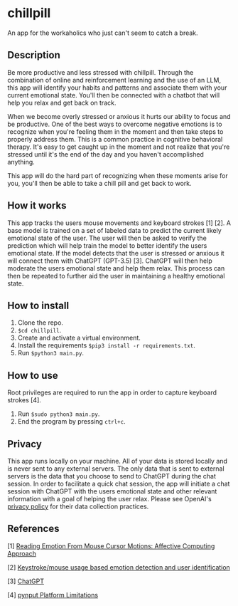# chillpill
An app for the workaholics who just can't seem to catch a break.

## Description
Be more productive and less stressed with chillpill. Through the combination of online and reinforcement learning and the use of an LLM, this app will identify your habits and patterns and associate them with your current emotional state. You'll then be connected with a chatbot that will help you relax and get back on track.

When we become overly stressed or anxious it hurts our ability to focus and be productive. One of the best ways to overcome negative emotions is to recognize when you're feeling them in the moment and then take steps to properly address them. This is a common practice in cognitive behavioral therapy. It's easy to get caught up in the moment and not realize that you're stressed until it's the end of the day and you haven't accomplished anything.

This app will do the hard part of recognizing when these moments arise for you, you'll then be able to take a chill pill and get back to work.

## How it works
This app tracks the users mouse movements and keyboard strokes [1] [2]. A base model is trained on a set of labeled data to predict the current likely emotional state of the user. The user will then be asked to verify the prediction which will help train the model to better identify the users emotional state. If the model detects that the user is stressed or anxious it will connect them with ChatGPT (GPT-3.5) [3]. ChatGPT will then help moderate the users emotional state and help them relax. This process can then be repeated to further aid the user in maintaining a healthy emotional state.


## How to install
1. Clone the repo.
2. `$cd chillpill`.
3. Create and activate a virtual environment.
4. Install the requirements `$pip3 install -r requirements.txt`.
5. Run `$python3 main.py`.


## How to use
Root privileges are required to run the app in order to capture keyboard strokes [4].
1. Run `$sudo python3 main.py`.
2. End the program by pressing `ctrl+c`.


## Privacy
This app runs locally on your machine. All of your data is stored locally and is never sent to any external servers. The only data that is sent to external servers is the data that you choose to send to ChatGPT during the chat session. In order to facilitate a quick chat session, the app will initiate a chat session with ChatGPT with the users emotional state and other relevant information with a goal of helping the user relax. Please see OpenAI's [privacy policy](https://openai.com/policies/privacy-policy) for their data collection practices.


## References
[1] [Reading Emotion From Mouse Cursor Motions: Affective Computing Approach](https://onlinelibrary.wiley.com/doi/full/10.1111/cogs.12557)

[2] [Keystroke/mouse usage based emotion detection and user identification](https://www.researchgate.net/publication/315865602_Keystrokemouse_usage_based_emotion_detection_and_user_identification)

[3] [ChatGPT](https://openai.com/blog/chatgpt)

[4] [pynput Platform Limitations](https://pynput.readthedocs.io/en/latest/limitations.html#mac-osx)